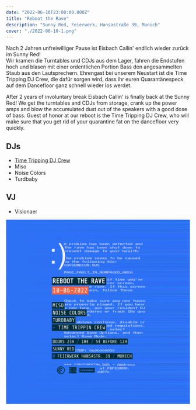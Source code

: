 ```yaml
---
date: "2022-06-10T23:00:00.000Z"
title: "Reboot the Rave"
description: "Sunny Red, Feierwerk, Hansastraße 39, Munich"
cover: "./2022-06-10-1.png"
---
```


Nach 2 Jahren unfreiwilliger Pause ist Eisbach Callin' endlich wieder zurück im Sunny Red!  
Wir kramen die Turntables und CDJs aus dem Lager, fahren die Endstufen hoch und blasen mit einer ordentlichen Portion Bass den angesammelten Staub aus den Lautsprechern. Ehrengast bei unserem Neustart ist die Time Tripping DJ Crew, die dafür sorgen wird, dass ihr euren Quarantänespeck auf dem Dancefloor ganz schnell wieder los werdet.

After 2 years of involuntary break Eisbach Callin' is finally back at the Sunny Red!
We get the turntables and CDJs from storage, crank up the power amps and blow the accumulated dust out of the speakers with a good dose of bass. Guest of honor at our reboot is the Time Tripping DJ Crew, who will make sure that you get rid of your quarantine fat on the dancefloor very quickly.

## DJs

- [Time Tripping DJ Crew](https://soundcloud.com/timetripping)
- Miso
- Noise Colors
- Turdbaby

## VJ

- Visionaer

![Back Flyer](2022-06-10-1.png)
